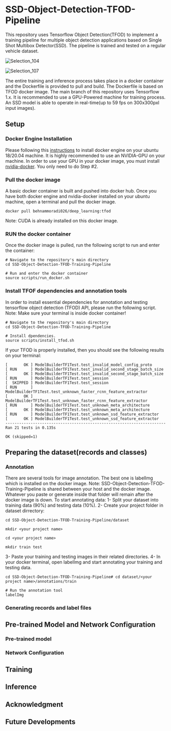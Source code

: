 # SSD-Object-Detection-TFOD-Pipeline
This repository uses Tensorflow Object Detection(TFOD) to implement a training pipeline for multiple object detection applications based on Single Shot Multibox Detector(SSD). The pipeline is trained and tested on a regular vehicle dataset. 

![Selection_104](https://user-images.githubusercontent.com/47978272/143666316-8d11f028-fbb6-446f-9668-32f39d5b8acb.png)

![Selection_107](https://user-images.githubusercontent.com/47978272/143666457-299d1921-3508-411a-9d69-fbe1c1b6c6d0.png)


The entire training and inference process takes place in a docker container and the Dockerfile is provided to pull and build. The Dockerfile is based on TFOD docker image. The main branch of this repository uses Tensorflow 1.x. It is recommended to use a GPU-Powered machine for training process. 
An SSD model is able to operate in real-time(up to 59 fps on 300x300pxl input images).  

## Setup
### Docker Engine Installation
Please following this [instructions](https://docs.docker.com/engine/install/ubuntu/) to install docker engine on your ubuntu 18/20.04 machine.
It is highly recommended to use an NVIDIA-GPU on your machine. In order to use your GPU in your docker image, you must install [nvidia-docker](https://cnvrg.io/how-to-setup-docker-and-nvidia-docker-2-0-on-ubuntu-18-04/). You only need to do Step #2. 

### Pull the docker image
A basic docker container is built and pushed into docker hub. Once you have both docker engine and nvidia-docker installed on your ubuntu machine, open a terminal and pull the docker image.
```
docker pull behnammoradi026/deep_learning:tfod
```
Note: CUDA is already installed on this docker image.


### RUN the docker container
Once the docker image is pulled, run the following script to run and enter the container:

```
# Navigate to the repository's main directory
cd SSD-Object-Detection-TFOD-Training-Pipeline

# Run and enter the docker container
source scripts/run_docker.sh

```
### Install TFOF dependencies and annotation tools
In order to install essential dependencies for annotation and testing tensorflow object detection (TFOD) API, please run the following script. 
Note: Make sure your terminal is inside docker container!

```
# Navigate to the repository's main directory
cd SSD-Object-Detection-TFOD-Training-Pipeline

# Install dpendencies.
source scripts/install_tfod.sh

```
If your TFOD is properly installed, then you should see the following results on your terminal:

```
[       OK ] ModelBuilderTF1Test.test_invalid_model_config_proto
[ RUN      ] ModelBuilderTF1Test.test_invalid_second_stage_batch_size
[       OK ] ModelBuilderTF1Test.test_invalid_second_stage_batch_size
[ RUN      ] ModelBuilderTF1Test.test_session
[  SKIPPED ] ModelBuilderTF1Test.test_session
[ RUN      ] ModelBuilderTF1Test.test_unknown_faster_rcnn_feature_extractor
[       OK ] ModelBuilderTF1Test.test_unknown_faster_rcnn_feature_extractor
[ RUN      ] ModelBuilderTF1Test.test_unknown_meta_architecture
[       OK ] ModelBuilderTF1Test.test_unknown_meta_architecture
[ RUN      ] ModelBuilderTF1Test.test_unknown_ssd_feature_extractor
[       OK ] ModelBuilderTF1Test.test_unknown_ssd_feature_extractor
----------------------------------------------------------------------
Ran 21 tests in 0.135s

OK (skipped=1)
```


## Preparing the dataset(records and classes)
### Annotation
There are several tools for image annotation. The best one is labelImg which is installed on the docker image.
Note: SSD-Object-Detection-TFOD-Training-Pipeline is shared between your host and the docker image. Whatever you paste or generate inside that folder will remain after the docker image is down.
To start annotating data:
1- Split your dataset into training data (90%) and testing data (10%).
2- Create your project folder in dataset dirrectory:
```
cd SSD-Object-Detection-TFOD-Training-Pipeline/dataset

mkdir <your project name>

cd <your project name>

mkdir train test
```
3- Paste your training and testing images in their related directories.
4- In your docker terminal, open labelImg and start annotating your training and testing data.
```
cd SSD-Object-Detection-TFOD-Training-Pipeline# cd dataset/<your project name>/annotations/train

# Run the annotation tool
labelImg
```

### Generating records and label files



## Pre-trained Model and Network Configuration
### Pre-trained model

### Network Configuration

## Training

## Inference

## Acknowledgment

## Future Developments
